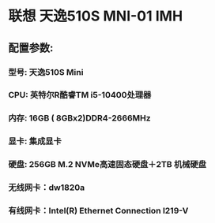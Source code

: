 # 联想 天逸510S MNI-01 IMH

## 配置参数:
### 型号: 天逸510S Mini
### CPU: 英特尔R酷睿TM i5-10400处理器
### 内存: 16GB ( 8GBx2)DDR4-2666MHz
### 显卡: 集成显卡
### 硬盘: 256GB M.2 NVMe高速固态硬盘＋2TB 机械硬盘
### 无线网卡：dw1820a
### 有线网卡：Intel(R) Ethernet Connection I219-V

